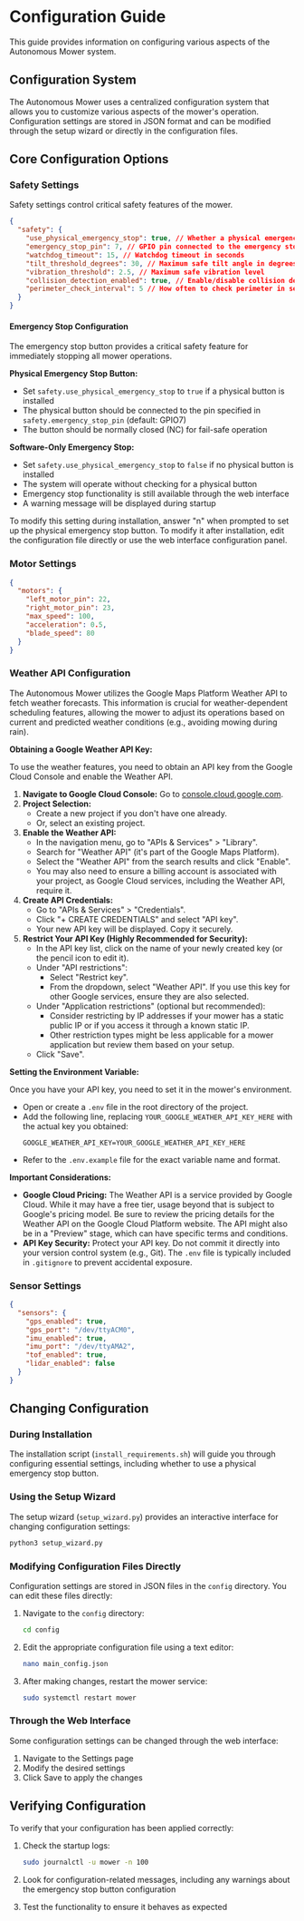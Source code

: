 # Configuration Guide

This guide provides information on configuring various aspects of the Autonomous Mower system.

## Configuration System

The Autonomous Mower uses a centralized configuration system that allows you to customize various aspects of the mower's operation. Configuration settings are stored in JSON format and can be modified through the setup wizard or directly in the configuration files.

## Core Configuration Options

### Safety Settings

Safety settings control critical safety features of the mower.

```json
{
  "safety": {
    "use_physical_emergency_stop": true, // Whether a physical emergency stop button is installed
    "emergency_stop_pin": 7, // GPIO pin connected to the emergency stop button
    "watchdog_timeout": 15, // Watchdog timeout in seconds
    "tilt_threshold_degrees": 30, // Maximum safe tilt angle in degrees
    "vibration_threshold": 2.5, // Maximum safe vibration level
    "collision_detection_enabled": true, // Enable/disable collision detection
    "perimeter_check_interval": 5 // How often to check perimeter in seconds
  }
}
```

#### Emergency Stop Configuration

The emergency stop button provides a critical safety feature for immediately stopping all mower operations.

**Physical Emergency Stop Button:**

- Set `safety.use_physical_emergency_stop` to `true` if a physical button is installed
- The physical button should be connected to the pin specified in `safety.emergency_stop_pin` (default: GPIO7)
- The button should be normally closed (NC) for fail-safe operation

**Software-Only Emergency Stop:**

- Set `safety.use_physical_emergency_stop` to `false` if no physical button is installed
- The system will operate without checking for a physical button
- Emergency stop functionality is still available through the web interface
- A warning message will be displayed during startup

To modify this setting during installation, answer "n" when prompted to set up the physical emergency stop button. To modify it after installation, edit the configuration file directly or use the web interface configuration panel.

### Motor Settings

```json
{
  "motors": {
    "left_motor_pin": 22,
    "right_motor_pin": 23,
    "max_speed": 100,
    "acceleration": 0.5,
    "blade_speed": 80
  }
}
```

### Weather API Configuration

The Autonomous Mower utilizes the Google Maps Platform Weather API to fetch weather forecasts. This information is crucial for weather-dependent scheduling features, allowing the mower to adjust its operations based on current and predicted weather conditions (e.g., avoiding mowing during rain).

**Obtaining a Google Weather API Key:**

To use the weather features, you need to obtain an API key from the Google Cloud Console and enable the Weather API.

1.  **Navigate to Google Cloud Console:** Go to [console.cloud.google.com](https://console.cloud.google.com).
2.  **Project Selection:**
    *   Create a new project if you don't have one already.
    *   Or, select an existing project.
3.  **Enable the Weather API:**
    *   In the navigation menu, go to "APIs & Services" > "Library".
    *   Search for "Weather API" (it's part of the Google Maps Platform).
    *   Select the "Weather API" from the search results and click "Enable".
    *   You may also need to ensure a billing account is associated with your project, as Google Cloud services, including the Weather API, require it.
4.  **Create API Credentials:**
    *   Go to "APIs & Services" > "Credentials".
    *   Click "+ CREATE CREDENTIALS" and select "API key".
    *   Your new API key will be displayed. Copy it securely.
5.  **Restrict Your API Key (Highly Recommended for Security):**
    *   In the API key list, click on the name of your newly created key (or the pencil icon to edit it).
    *   Under "API restrictions":
        *   Select "Restrict key".
        *   From the dropdown, select "Weather API". If you use this key for other Google services, ensure they are also selected.
    *   Under "Application restrictions" (optional but recommended):
        *   Consider restricting by IP addresses if your mower has a static public IP or if you access it through a known static IP.
        *   Other restriction types might be less applicable for a mower application but review them based on your setup.
    *   Click "Save".

**Setting the Environment Variable:**

Once you have your API key, you need to set it in the mower's environment.

*   Open or create a `.env` file in the root directory of the project.
*   Add the following line, replacing `YOUR_GOOGLE_WEATHER_API_KEY_HERE` with the actual key you obtained:
    ```
    GOOGLE_WEATHER_API_KEY=YOUR_GOOGLE_WEATHER_API_KEY_HERE
    ```
*   Refer to the `.env.example` file for the exact variable name and format.

**Important Considerations:**

*   **Google Cloud Pricing:** The Weather API is a service provided by Google Cloud. While it may have a free tier, usage beyond that is subject to Google's pricing model. Be sure to review the pricing details for the Weather API on the Google Cloud Platform website. The API might also be in a "Preview" stage, which can have specific terms and conditions.
*   **API Key Security:** Protect your API key. Do not commit it directly into your version control system (e.g., Git). The `.env` file is typically included in `.gitignore` to prevent accidental exposure.

### Sensor Settings

```json
{
  "sensors": {
    "gps_enabled": true,
    "gps_port": "/dev/ttyACM0",
    "imu_enabled": true,
    "imu_port": "/dev/ttyAMA2",
    "tof_enabled": true,
    "lidar_enabled": false
  }
}
```

## Changing Configuration

### During Installation

The installation script (`install_requirements.sh`) will guide you through configuring essential settings, including whether to use a physical emergency stop button.

### Using the Setup Wizard

The setup wizard (`setup_wizard.py`) provides an interactive interface for changing configuration settings:

```bash
python3 setup_wizard.py
```

### Modifying Configuration Files Directly

Configuration settings are stored in JSON files in the `config` directory. You can edit these files directly:

1. Navigate to the `config` directory:

   ```bash
   cd config
   ```

2. Edit the appropriate configuration file using a text editor:

   ```bash
   nano main_config.json
   ```

3. After making changes, restart the mower service:
   ```bash
   sudo systemctl restart mower
   ```

### Through the Web Interface

Some configuration settings can be changed through the web interface:

1. Navigate to the Settings page
2. Modify the desired settings
3. Click Save to apply the changes

## Verifying Configuration

To verify that your configuration has been applied correctly:

1. Check the startup logs:

   ```bash
   sudo journalctl -u mower -n 100
   ```

2. Look for configuration-related messages, including any warnings about the emergency stop button configuration

3. Test the functionality to ensure it behaves as expected
